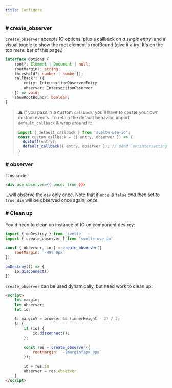 ```yaml
---
title: Configure
---
```


### # create_observer

`create_observer` accepts IO options, plus a callback on _a single entry_, and a visual toggle to show the root element's rootBound (give it a try! It's on the top menu bar of this page.)

```typescript
interface Options {
    root?: Element | Document | null;
    rootMargin?: string;
    threshold?: number | number[];
	callback?: ({
        entry: IntersectionObserverEntry
        observer: IntersectionObserver
    }) => void;
	showRootBound?: boolean;
}
```

> ⚠️ If you pass in a custom `callback`, you'll have to create your own custom events.
> To retain the default behavior, import `default_callback` & wrap around it:
> ```js
> import { default_callback } from 'svelte-use-io';
> const custom_callback = ({ entry, observer }) => {
>   doStuff(entry);
>   default_callback({ entry, observer }); // send `on:intersecting`, `on:unintersecting`
> }
> ```

### # observer

This code

```html
<div use:observer={{ once: true }}>
```

...will observe the `div` only once. Note that if `once` is `false` _and then_ set to `true`, `div` will be observed once again, _once_.

### # Clean up

You'd need to clean up instance of IO on component destroy:

```js
import { onDestroy } from 'svelte'
import { create_observer } from 'svelte-use-io'

const { observer, io } = create_observer({
    rootMargin: `-49% 0px`
})

onDestroy(() => {
    io.disconnect()
})

```

`create_observer` can be used dynamically, but need work to clean up:

```html
<script>
	let margin;
	let observer;
	let io;

	$: marginY = browser && (innerHeight - 2) / 2;
	$: {
        if (io) {
            io.disconnect();
        };
        
        const res = create_observer({
            rootMargin: `-{marginY}px 0px`
        });

        io = res.io
        observer = res.observer
	}
</script>
```